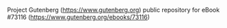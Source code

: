 Project Gutenberg (https://www.gutenberg.org) public repository
for eBook #73116 (https://www.gutenberg.org/ebooks/73116)
